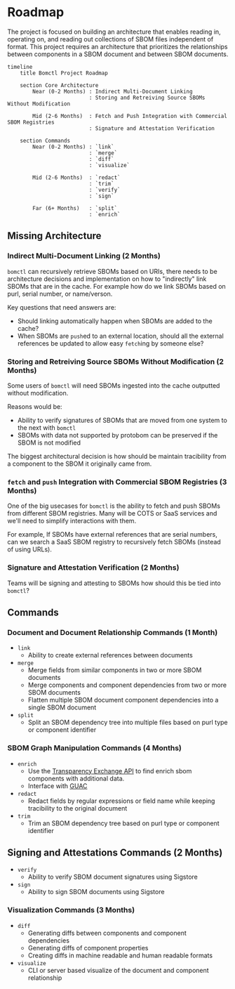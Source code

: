 # Roadmap

The project is focused on building an architecture that enables reading in, operating on, and reading
out collections of SBOM files independent of format. This project requires an architecture that
prioritizes the relationships between components in a SBOM document and between SBOM documents.

```mermaid
timeline
    title Bomctl Project Roadmap

    section Core Architecture
        Near (0-2 Months) : Indirect Multi-Document Linking
                          : Storing and Retreiving Source SBOMs Without Modification

        Mid (2-6 Months)  : Fetch and Push Integration with Commercial SBOM Registries
                          : Signature and Attestation Verification

    section Commands
        Near (0-2 Months) : `link`
                          : `merge`
                          : `diff`
                          : `visualize`

        Mid (2-6 Months)  : `redact`
                          : `trim`
                          : `verify`
                          : `sign`

        Far (6+ Months)   : `split`
                          : `enrich`
```

## Missing Architecture

### Indirect Multi-Document Linking (2 Months)

`bomctl` can recursively retrieve SBOMs based on URIs, there needs to be architecture decisions and
implementation on how to "indirectly" link SBOMs that are in the cache. For example how do we link
SBOMs based on purl, serial number, or name/verson.

Key questions that need answers are:

- Should linking automatically happen when SBOMs are added to the cache?
- When SBOMs are `push`ed to an external location, should all the external references be updated
to allow easy `fetch`ing by someone else?

### Storing and Retreiving Source SBOMs Without Modification (2 Months)

Some users of `bomctl` will need SBOMs ingested into the cache outputted without modification.

Reasons would be:

- Ability to verify signatures of SBOMs that are moved from one system to the next with `bomctl`
- SBOMs with data not supported by protobom can be preserved if the SBOM is not modified

The biggest architectural decision is how should be maintain tracibility from a component to the
SBOM it originally came from.

### `fetch` and `push` Integration with Commercial SBOM Registries (3 Months)

One of the big usecases for `bomctl` is the ability to fetch and push SBOMs from different SBOM
registries. Many will be COTS or SaaS services and we'll need to simplify interactions 
with them.

For example, If SBOMs have external references that are serial numbers, can we search a SaaS
SBOM registry to recursively fetch SBOMs (instead of using URLs).

### Signature and Attestation Verification (2 Months)

Teams will be signing and attesting to SBOMs how should this be tied into `bomctl`?

## Commands

### Document and Document Relationship Commands (1 Month)

- `link`
  - Ability to create external references between documents
- `merge`
  - Merge fields from similar components in two or more SBOM documents
  - Merge components and component dependencies from two or more SBOM documents
  - Flatten multiple SBOM document component dependencies into a single SBOM document
- `split`
  - Split an SBOM dependency tree into multiple files based on purl type or component identifier

### SBOM Graph Manipulation Commands (4 Months)

- `enrich`
  - Use the [Transparency Exchange API](https://github.com/CycloneDX/transparency-exchange-api) to find enrich sbom components with additional data.
  - Interface with [GUAC](https://guac.sh/)
- `redact`
  - Redact fields by regular expressions or field name while keeping tracibility to the original document
- `trim`
  - Trim an SBOM dependency tree based on purl type or component identifier

## Signing and Attestations Commands (2 Months)

- `verify`
  - Ability to verify SBOM document signatures using Sigstore
- `sign`
  - Ability to sign SBOM documents using Sigstore

### Visualization Commands (3 Months)

- `diff`
  - Generating diffs between components and component dependencies
  - Generating diffs of component properties
  - Creating diffs in machine readable and human readable formats
- `visualize`
  - CLI or server based visualize of the document and component relationship
